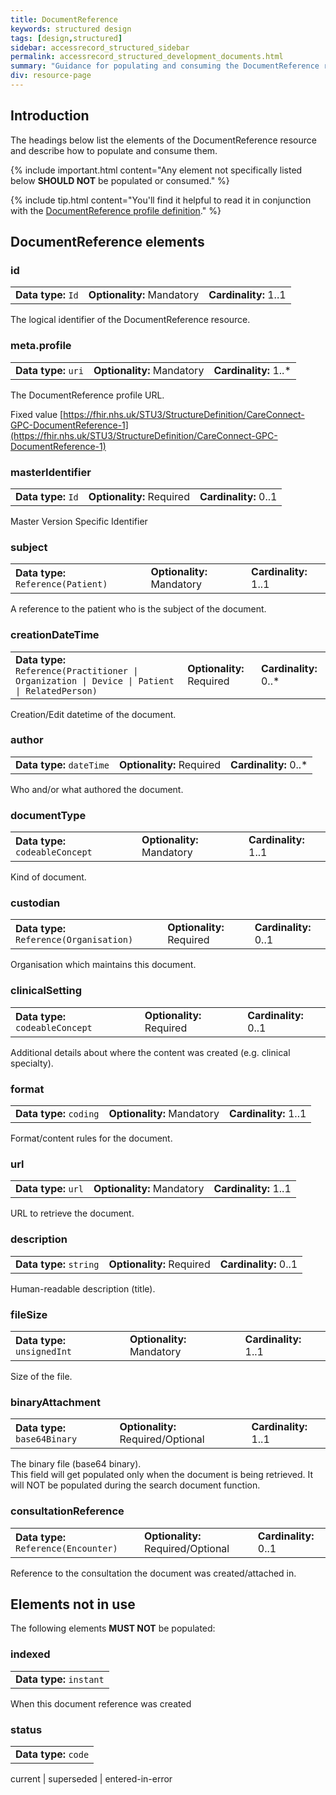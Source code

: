 ```yaml
---
title: DocumentReference
keywords: structured design
tags: [design,structured]
sidebar: accessrecord_structured_sidebar
permalink: accessrecord_structured_development_documents.html
summary: "Guidance for populating and consuming the DocumentReference resource"
div: resource-page
---
```


## Introduction ##

The headings below list the elements of the DocumentReference resource and describe how to populate and consume them.

{% include important.html content="Any element not specifically listed below **SHOULD NOT** be populated or consumed." %}

{% include tip.html content="You'll find it helpful to read it in conjunction with the [DocumentReference profile definition](https://fhir.nhs.uk/STU3/StructureDefinition/CareConnect-GPC-DocumentReference-1)." %}

## DocumentReference elements ##

### id ###

<table class='resource-attributes'>
  <tr>
    <td><b>Data type:</b> <code>Id</code></td>
    <td><b>Optionality:</b> Mandatory</td>
    <td><b>Cardinality:</b> 1..1</td>
  </tr>
</table>

The logical identifier of the DocumentReference resource.


### meta.profile ###

<table class='resource-attributes'>
  <tr>
    <td><b>Data type:</b> <code>uri</code></td>
    <td><b>Optionality:</b> Mandatory</td>
    <td><b>Cardinality:</b> 1..*</td>
  </tr>
</table>

The DocumentReference profile URL.

Fixed value [https://fhir.nhs.uk/STU3/StructureDefinition/CareConnect-GPC-DocumentReference-1](https://fhir.nhs.uk/STU3/StructureDefinition/CareConnect-GPC-DocumentReference-1)

### masterIdentifier ###

<table class='resource-attributes'>
  <tr>
    <td><b>Data type:</b> <code>Id</code></td>
    <td><b>Optionality:</b> Required</td>
    <td><b>Cardinality:</b> 0..1</td>
  </tr>
</table>

Master Version Specific Identifier

### subject ###

<table class='resource-attributes'>
  <tr>
    <td><b>Data type:</b> <code>Reference(Patient)</code></td>
    <td><b>Optionality:</b> Mandatory</td>
    <td><b>Cardinality:</b> 1..1</td>
  </tr>
</table>

A reference to the patient who is the subject of the document.

### creationDateTime ###

<table class='resource-attributes'>
  <tr>
    <td><b>Data type:</b> <code>Reference(Practitioner | Organization | Device | Patient | RelatedPerson)</code></td>
    <td><b>Optionality:</b> Required</td>
    <td><b>Cardinality:</b> 0..*</td>
  </tr>
</table>

Creation/Edit datetime of the document.

### author ###

<table class='resource-attributes'>
  <tr>
    <td><b>Data type:</b> <code>dateTime</code></td>
    <td><b>Optionality:</b> Required</td>
    <td><b>Cardinality:</b> 0..*</td>
  </tr>
</table>

Who and/or what authored the document.

### documentType ###

<table class='resource-attributes'>
  <tr>
    <td><b>Data type:</b> <code>codeableConcept</code></td>
    <td><b>Optionality:</b> Mandatory</td>
    <td><b>Cardinality:</b> 1..1</td>
  </tr>
</table>

Kind of document.

### custodian ###

<table class='resource-attributes'>
  <tr>
    <td><b>Data type:</b> <code>Reference(Organisation)</code></td>
    <td><b>Optionality:</b> Required</td>
    <td><b>Cardinality:</b> 0..1</td>
  </tr>
</table>

Organisation which maintains this document.

### clinicalSetting ###

<table class='resource-attributes'>
  <tr>
    <td><b>Data type:</b> <code>codeableConcept</code></td>
    <td><b>Optionality:</b> Required</td>
    <td><b>Cardinality:</b> 0..1</td>
  </tr>
</table>

Additional details about where the content was created (e.g. clinical specialty).

### format ###

<table class='resource-attributes'>
  <tr>
    <td><b>Data type:</b> <code>coding</code></td>
    <td><b>Optionality:</b> Mandatory</td>
    <td><b>Cardinality:</b> 1..1</td>
  </tr>
</table>

Format/content rules for the document.

### url ###

<table class='resource-attributes'>
  <tr>
    <td><b>Data type:</b> <code>url</code></td>
    <td><b>Optionality:</b> Mandatory</td>
    <td><b>Cardinality:</b> 1..1</td>
  </tr>
</table>

URL to retrieve the document.

### description ###

<table class='resource-attributes'>
  <tr>
    <td><b>Data type:</b> <code>string</code></td>
    <td><b>Optionality:</b> Required</td>
    <td><b>Cardinality:</b> 0..1</td>
  </tr>
</table>

Human-readable description (title).

### fileSize ###

<table class='resource-attributes'>
  <tr>
    <td><b>Data type:</b> <code>unsignedInt</code></td>
    <td><b>Optionality:</b> Mandatory</td>
    <td><b>Cardinality:</b> 1..1</td>
  </tr>
</table>

Size of the file.

### binaryAttachment ###

<table class='resource-attributes'>
  <tr>
    <td><b>Data type:</b> <code>base64Binary</code></td>
    <td><b>Optionality:</b> Required/Optional</td>
    <td><b>Cardinality:</b> 1..1</td>
  </tr>
</table>

The binary file (base64 binary). </br>
This field will get populated only when the document is being retrieved. It will NOT be populated during the search document function.

### consultationReference ###

<table class='resource-attributes'>
  <tr>
    <td><b>Data type:</b> <code>Reference(Encounter)</code></td>
    <td><b>Optionality:</b> Required/Optional</td>
    <td><b>Cardinality:</b> 0..1</td>
  </tr>
</table>

Reference to the consultation the document was created/attached in.

## Elements not in use ##

The following elements **MUST NOT** be populated:


### indexed ###

<table class='resource-attributes'>
  <tr>
    <td><b>Data type:</b> <code>instant</code></td>
  </tr>
</table>

When this document reference was created

### status ###

<table class='resource-attributes'>
  <tr>
    <td><b>Data type:</b> <code>code</code></td>
  </tr>
</table>

current | superseded | entered-in-error

